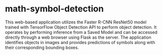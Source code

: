 # math-symbol-detection
This web-based application utilizes the Faster R-CNN ResNet50 model trained with TensorFlow Object Detection API to perform object detection. It operates by performing inference from a Saved Model and can be accessed directly through a web browser using Flask as the server. The application identifies objects in images and provides predictions of symbols along with their corresponding bounding boxes.
